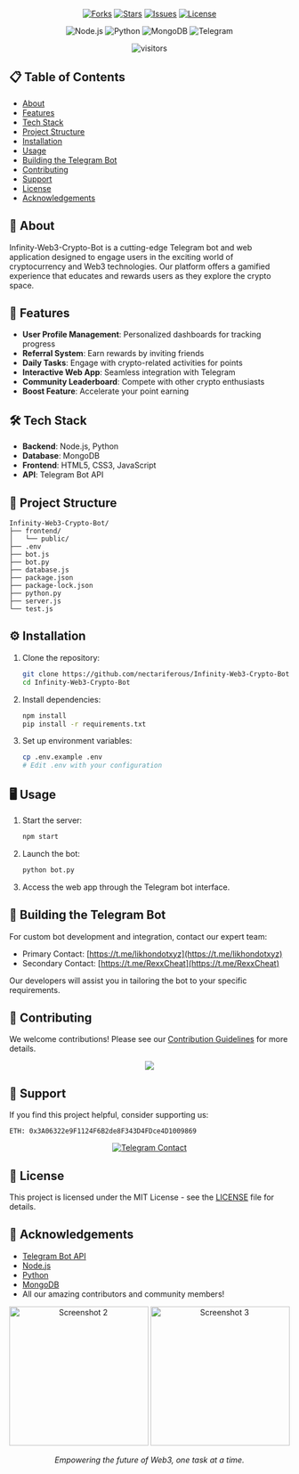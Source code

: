 

<p align="center">
  <a href="https://github.com/nectariferous/Infinity-Web3-Crypto-Bot/network/members"><img src="https://img.shields.io/github/forks/nectariferous/Infinity-Web3-Crypto-Bot?style=for-the-badge" alt="Forks"/></a>
  <a href="https://github.com/nectariferous/Infinity-Web3-Crypto-Bot/stargazers"><img src="https://img.shields.io/github/stars/nectariferous/Infinity-Web3-Crypto-Bot?style=for-the-badge" alt="Stars"/></a>
  <a href="https://github.com/nectariferous/Infinity-Web3-Crypto-Bot/issues"><img src="https://img.shields.io/github/issues/nectariferous/Infinity-Web3-Crypto-Bot?style=for-the-badge" alt="Issues"/></a>
  <a href="https://github.com/nectariferous/Infinity-Web3-Crypto-Bot/blob/main/LICENSE"><img src="https://img.shields.io/github/license/nectariferous/Infinity-Web3-Crypto-Bot?style=for-the-badge" alt="License"/></a>
</p>

<p align="center">
  <img src="https://img.shields.io/badge/Node.js-339933?style=for-the-badge&logo=nodedotjs&logoColor=white" alt="Node.js"/>
  <img src="https://img.shields.io/badge/Python-3776AB?style=for-the-badge&logo=python&logoColor=white" alt="Python"/>
  <img src="https://img.shields.io/badge/MongoDB-47A248?style=for-the-badge&logo=mongodb&logoColor=white" alt="MongoDB"/>
  <img src="https://img.shields.io/badge/Telegram-2CA5E0?style=for-the-badge&logo=telegram&logoColor=white" alt="Telegram"/>
</p>

<p align="center">
  <img src="https://komarev.com/ghpvc/?username=nectariferous&repo=Infinity-Web3-Crypto-Bot&color=blueviolet&style=flat-square&label=visitors" alt="visitors"/>
</p>

<h2>📋 Table of Contents</h2>

- [About](#about)
- [Features](#features)
- [Tech Stack](#tech-stack)
- [Project Structure](#project-structure)
- [Installation](#installation)
- [Usage](#usage)
- [Building the Telegram Bot](#building-the-telegram-bot)
- [Contributing](#contributing)
- [Support](#support)
- [License](#license)
- [Acknowledgements](#acknowledgements)

<h2 id="about">🌟 About</h2>

Infinity-Web3-Crypto-Bot is a cutting-edge Telegram bot and web application designed to engage users in the exciting world of cryptocurrency and Web3 technologies. Our platform offers a gamified experience that educates and rewards users as they explore the crypto space.

<h2 id="features">🚀 Features</h2>

- **User Profile Management**: Personalized dashboards for tracking progress
- **Referral System**: Earn rewards by inviting friends
- **Daily Tasks**: Engage with crypto-related activities for points
- **Interactive Web App**: Seamless integration with Telegram
- **Community Leaderboard**: Compete with other crypto enthusiasts
- **Boost Feature**: Accelerate your point earning

<h2 id="tech-stack">🛠️ Tech Stack</h2>

- **Backend**: Node.js, Python
- **Database**: MongoDB
- **Frontend**: HTML5, CSS3, JavaScript
- **API**: Telegram Bot API

<h2 id="project-structure">📁 Project Structure</h2>

```
Infinity-Web3-Crypto-Bot/
├── frontend/
│   └── public/
├── .env
├── bot.js
├── bot.py
├── database.js
├── package.json
├── package-lock.json
├── python.py
├── server.js
└── test.js
```

<h2 id="installation">⚙️ Installation</h2>

1. Clone the repository:
   ```bash
   git clone https://github.com/nectariferous/Infinity-Web3-Crypto-Bot.git
   cd Infinity-Web3-Crypto-Bot
   ```

2. Install dependencies:
   ```bash
   npm install
   pip install -r requirements.txt
   ```

3. Set up environment variables:
   ```bash
   cp .env.example .env
   # Edit .env with your configuration
   ```

<h2 id="usage">🖥️ Usage</h2>

1. Start the server:
   ```bash
   npm start
   ```

2. Launch the bot:
   ```bash
   python bot.py
   ```

3. Access the web app through the Telegram bot interface.

<h2 id="building-the-telegram-bot">🤖 Building the Telegram Bot</h2>

For custom bot development and integration, contact our expert team:

- Primary Contact: [https://t.me/likhondotxyz](https://t.me/likhondotxyz)
- Secondary Contact: [https://t.me/RexxCheat](https://t.me/RexxCheat)

Our developers will assist you in tailoring the bot to your specific requirements.

<h2 id="contributing">🤝 Contributing</h2>

We welcome contributions! Please see our [Contribution Guidelines](CONTRIBUTING.md) for more details.

<p align="center">
  <a href="https://github.com/nectariferous/Infinity-Web3-Crypto-Bot/graphs/contributors">
    <img src="https://contrib.rocks/image?repo=nectariferous/Infinity-Web3-Crypto-Bot" />
  </a>
</p>

<h2 id="support">💖 Support</h2>

If you find this project helpful, consider supporting us:

```
ETH: 0x3A06322e9F1124F6B2de8F343D4FDce4D1009869
```

<p align="center">
  <a href="https://t.me/nectariferous">
    <img src="https://img.shields.io/badge/Telegram-Contact%20Us-blue?style=for-the-badge&logo=telegram" alt="Telegram Contact"/>
  </a>
</p>

<h2 id="license">📜 License</h2>

This project is licensed under the MIT License - see the [LICENSE](LICENSE) file for details.

<h2 id="acknowledgements">🙏 Acknowledgements</h2>

- [Telegram Bot API](https://core.telegram.org/bots/api)
- [Node.js](https://nodejs.org/)
- [Python](https://www.python.org/)
- [MongoDB](https://www.mongodb.com/)
- All our amazing contributors and community members!

<p align="center">
  <img src="screenshots/2.jpg" width="250" alt="Screenshot 2"/>
  <img src="screenshots/3.jpg" width="250" alt="Screenshot 3"/>
</p>

<p align="center">
  <i>Empowering the future of Web3, one task at a time.</i>
</p>
